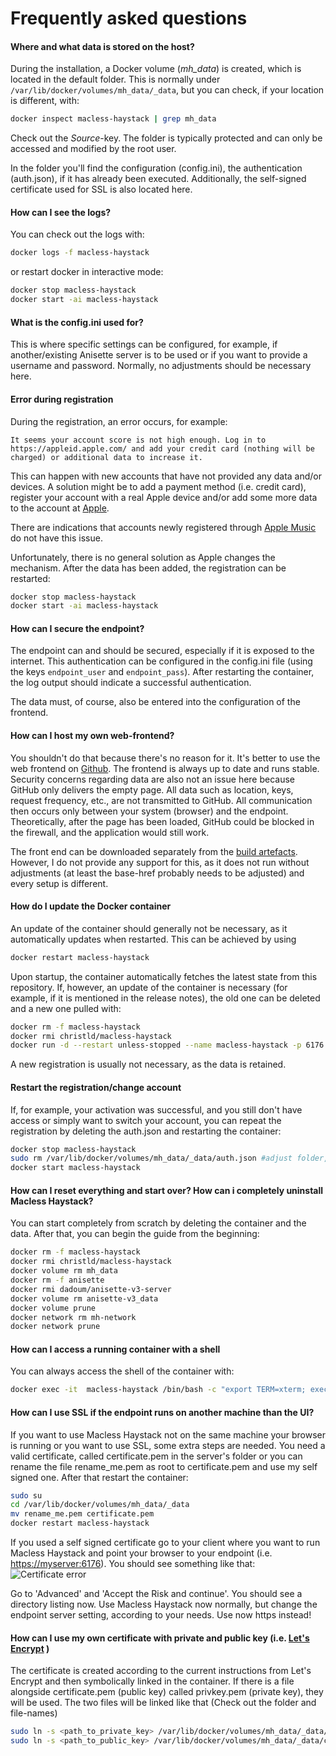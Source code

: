 # Frequently asked questions

#### Where and what data is stored on the host?

During the installation, a Docker volume (*mh_data*) is created, which is located in the default folder. This is normally under `/var/lib/docker/volumes/mh_data/_data`, but you can check, if your location is different, with:

```bash
docker inspect macless-haystack | grep mh_data
```

Check out the *Source*-key. The folder is typically protected and can only be accessed and modified by the root user.

In the folder you'll find the configuration (config.ini), the authentication (auth.json), if it has already been executed. Additionally, the self-signed certificate used for SSL is also located here.

#### How can I see the logs?

You can check out the logs with:

```bash
docker logs -f macless-haystack
```

or restart docker in interactive mode:

```bash
docker stop macless-haystack
docker start -ai macless-haystack
```

#### What is the config.ini used for?

This is where specific settings can be configured, for example, if another/existing Anisette server is to be used or if you want to provide a username and password. Normally, no adjustments should be necessary here.

#### Error during registration

During the registration, an error occurs, for example:

```text
It seems your account score is not high enough. Log in to https://appleid.apple.com/ and add your credit card (nothing will be charged) or additional data to increase it.
```

This can happen with new accounts that have not provided any data and/or devices. A solution might be to add a payment method (i.e. credit card), register your account with a real Apple device and/or add some more data to the account at [Apple](https://appleid.apple.com/).

There are indications that accounts newly registered through [Apple Music](https://play.google.com/store/apps/details?id=com.apple.android.music) do not have this issue.

Unfortunately, there is no general solution as Apple changes the mechanism. After the data has been added, the registration can be restarted:

```bash
docker stop macless-haystack
docker start -ai macless-haystack
```

#### How can I secure the endpoint?

The endpoint can and should be secured, especially if it is exposed to the internet. This authentication can be configured in the config.ini file (using the keys `endpoint_user` and `endpoint_pass`). After restarting the container, the log output should indicate a successful authentication.

The data must, of course, also be entered into the configuration of the frontend.

#### How can I host my own web-frontend?

You shouldn't do that because there's no reason for it. It's better to use the web frontend on [Github](https://dchristl.github.io/macless-haystack/).
The frontend is always up to date and runs stable. Security concerns regarding data are also not an issue here because GitHub only delivers the empty page. All data such as location, keys, request frequency, etc., are not transmitted to GitHub. All communication then occurs only between your system (browser) and the endpoint. Theoretically, after the page has been loaded, GitHub could be blocked in the firewall, and the application would still work.

The front end can be downloaded separately from the [build artefacts](https://github.com/dchristl/macless-haystack/actions/workflows/build.yaml). However, I do not provide any support for this, as it does not run without adjustments (at least the base-href probably needs to be adjusted) and every setup is different.

#### How do I update the Docker container

An update of the container should generally not be necessary, as it automatically updates when restarted. This can be achieved by using

```bash
docker restart macless-haystack
```

Upon startup, the container automatically fetches the latest state from this repository. If, however, an update of the container is necessary (for example, if it is mentioned in the release notes), the old one can be deleted and a new one pulled with:

```bash
docker rm -f macless-haystack
docker rmi christld/macless-haystack
docker run -d --restart unless-stopped --name macless-haystack -p 6176:6176 --volume mh_data:/app/endpoint/data --network mh-network christld/macless-haystack
```

A new registration is usually not necessary, as the data is retained.

#### Restart the registration/change account

If, for example, your activation was successful, and you still don't have access or simply want to switch your account, you can repeat the registration by deleting the auth.json and restarting the container:

```bash
docker stop macless-haystack
sudo rm /var/lib/docker/volumes/mh_data/_data/auth.json #adjust folder, if needed
docker start macless-haystack
```

#### How can I reset everything and start over? How can i completely uninstall Macless Haystack?

You can start completely from scratch by deleting the container and the data. After that, you can begin the guide from the beginning:

```bash
docker rm -f macless-haystack
docker rmi christld/macless-haystack
docker volume rm mh_data
docker rm -f anisette
docker rmi dadoum/anisette-v3-server
docker volume rm anisette-v3_data
docker volume prune
docker network rm mh-network
docker network prune
```

#### How can I access a running container with a shell

You can always access the shell of the container with:

```bash
docker exec -it  macless-haystack /bin/bash -c "export TERM=xterm; exec bash"
```

#### How can I use SSL if the endpoint runs on another machine than the UI?

If you want to use Macless Haystack not on the same machine your browser is running or you want to use SSL, some extra steps are needed. You need a valid certificate, called certificate.pem in the server's folder or you can rename the file rename_me.pem as root to certificate.pem and use my self signed one. After that restart the container:

```bash
sudo su
cd /var/lib/docker/volumes/mh_data/_data
mv rename_me.pem certificate.pem
docker restart macless-haystack
```

If you used a self signed certificate go to your client where you want to run Macless Haystack and point your browser to your endpoint (i.e. <https://myserver:6176>). You should see something like that:
![Certificate error](images/firefox_cert.png)

Go to 'Advanced' and 'Accept the Risk and continue'. You should see a directory listing now. Use Macless Haystack now normally, but change the endpoint server setting, according to your needs. Use now https instead!

#### How can I use my own certificate with private and public key (i.e. [Let's Encrypt](https://letsencrypt.org/) )

The certificate is created according to the current instructions from Let's Encrypt and then symbolically linked in the container. If there is a file alongside certificate.pem (public key) called privkey.pem (private key), they will be used. The two files will be linked like that (Check out the folder and file-names)

```bash
sudo ln -s <path_to_private_key> /var/lib/docker/volumes/mh_data/_data/privkey.pem 
sudo ln -s <path_to_public_key> /var/lib/docker/volumes/mh_data/_data/certificate.pem
```
